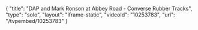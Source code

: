 {
    "title": "DAP and Mark Ronson at Abbey Road - Converse Rubber Tracks",
    "type": "solo",
    "layout": "iframe-static",
    "videoId": "10253783",
    "url": "\/tvpembed\/10253783"
}